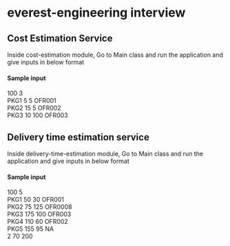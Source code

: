 # everest-engineering interview

## Cost Estimation Service

Inside cost-estimation module, Go to Main class and run the application and 
give inputs in below format

#### Sample input

100 3\
PKG1 5 5 OFR001\
PKG2 15 5 OFR002\
PKG3 10 100 OFR003

## Delivery time estimation service

Inside delivery-time-estimation module, Go to Main class and run the application and 
give inputs in below format

#### Sample input

100 5\
PKG1 50 30 OFR001\
PKG2 75 125 OFR0008\
PKG3 175 100 OFR003\
PKG4 110 60 OFR002\
PKG5 155 95 NA\
2 70 200